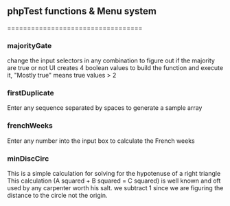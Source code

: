 ## phpTest functions & Menu system
==================================


### majorityGate

change the input selectors in any combination to figure out if the majority are true or not
UI creates 4 boolean values to build the function and execute it, "Mostly true" means true values > 2


### firstDuplicate

Enter any sequence separated by spaces to generate a sample array


### frenchWeeks

Enter any number into the input box to calculate the French weeks


### minDiscCirc

This is a simple calculation for solving for the hypotenuse of a right triangle
This calculation (A squared + B squared = C squared) is well known and oft used by any carpenter worth his salt.
we subtract 1 since we are figuring the distance to the circle not the origin.